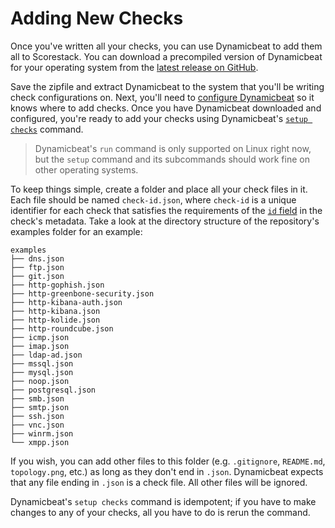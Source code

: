 Adding New Checks
=================

Once you've written all your checks, you can use Dynamicbeat to add them all to Scorestack. You can download a precompiled version of Dynamicbeat for your operating system from the [latest release on GitHub](https://github.com/scorestack/scorestack/releases/latest).

Save the zipfile and extract Dynamicbeat to the system that you'll be writing check configurations on. Next, you'll need to [configure Dynamicbeat](../dynamicbeat/configuration.md) so it knows where to add checks. Once you have Dynamicbeat downloaded and configured, you're ready to add your checks using Dynamicbeat's [`setup checks`](../dynamicbeat/reference/dynamicbeat_setup_checks.md) command.

> Dynamicbeat's `run` command is only supported on Linux right now, but the `setup` command and its subcommands should work fine on other operating systems.

To keep things simple, create a folder and place all your check files in it. Each file should be named `check-id.json`, where `check-id` is a unique identifier for each check that satisfies the requirements of the [`id` field](./metadata.md#id-omitted) in the check's metadata. Take a look at the directory structure of the repository's examples folder for an example:

```
examples
├── dns.json
├── ftp.json
├── git.json
├── http-gophish.json
├── http-greenbone-security.json
├── http-kibana-auth.json
├── http-kibana.json
├── http-kolide.json
├── http-roundcube.json
├── icmp.json
├── imap.json
├── ldap-ad.json
├── mssql.json
├── mysql.json
├── noop.json
├── postgresql.json
├── smb.json
├── smtp.json
├── ssh.json
├── vnc.json
├── winrm.json
└── xmpp.json
```

If you wish, you can add other files to this folder (e.g. `.gitignore`, `README.md`, `topology.png`, etc.) as long as they don't end in `.json`. Dynamicbeat expects that any file ending in `.json` is a check file. All other files will be ignored.

Dynamicbeat's `setup checks` command is idempotent; if you have to make changes to any of your checks, all you have to do is rerun the command.